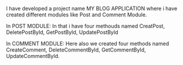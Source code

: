 I have developed a project name MY BLOG APPLICATION where i have created different modules like Post and Comment Module.

In POST MODULE:
    In that i have four methouds named CreatPost, DeletePostById, GetPostById, UpdatePostById

In COMMENT MODULE:
    Here also we created four methods named CreateComment, DeleteCommentById, GetCommentById, UpdateCommentById.
